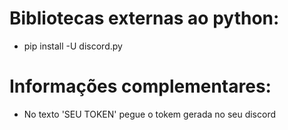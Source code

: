 # Bibliotecas externas ao python: 

- pip install -U discord.py

# Informações complementares: 

- No texto 'SEU TOKEN' pegue o tokem gerada no seu discord 
